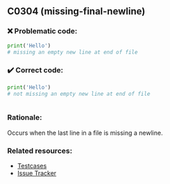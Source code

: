 ## C0304 (missing-final-newline)

### :x: Problematic code:

```python
print('Hello')
# missing an empty new line at end of file
```

### :heavy_check_mark: Correct code:

```python
print('Hello')
# not missing an empty new line at end of file



```

### Rationale:

Occurs when the last line in a file is missing a newline.

### Related resources:

- [Testcases](https://github.com/PyCQA/pylint/blob/master/tests/functional/t/trailing_newlines.py)
- [Issue Tracker](https://github.com/PyCQA/pylint/issues?q=is%3Aissue+%22missing-final-newline%22+OR+%22C0304%22)
